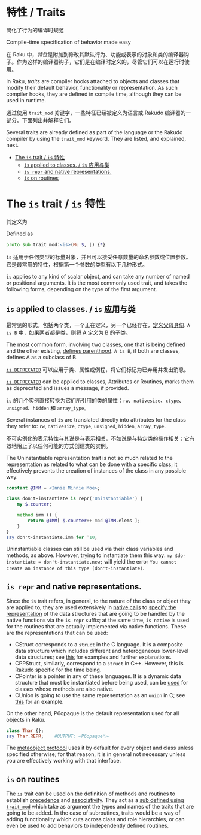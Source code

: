 # 特性 / Traits

简化了行为的编译时规范

Compile-time specification of behavior made easy

在 Raku 中，*特性*是附加到修改其默认行为、功能或表示的对象和类的编译器钩子。作为这样的编译器钩子，它们是在编译时定义的，尽管它们可以在运行时使用。

In Raku, *traits* are compiler hooks attached to objects and classes that modify their default behavior, functionality or representation. As such compiler hooks, they are defined in compile time, although they can be used in runtime.

通过使用 `trait_mod` 关键字，一些特征已经被定义为语言或 Rakudo 编译器的一部分。下面列出并解释它们。

Several traits are already defined as part of the language or the Rakudo compiler by using the `trait_mod` keyword. They are listed, and explained, next.

<!-- MarkdownTOC -->

- [The `is` trait / `is` 特性](#the-is-trait--is-特性)
	- [`is` applied to classes. / `is` 应用与类](#is-applied-to-classes--is-应用与类)
	- [`is repr` and native representations.](#is-repr-and-native-representations)
	- [`is` on routines](#is-on-routines)

<!-- /MarkdownTOC -->

<a id="the-is-trait--is-特性"></a>
# The `is` trait / `is` 特性

其定义为

Defined as

```Raku
proto sub trait_mod:<is>(Mu $, |) {*}
```

`is` 适用于任何类型的标量对象，并且可以接受任意数量的命名参数或位置参数。它是最常用的特性，根据第一个参数的类型有以下几种形式。

`is` applies to any kind of scalar object, and can take any number of named or positional arguments. It is the most commonly used trait, and takes the following forms, depending on the type of the first argument.

<a id="is-applied-to-classes--is-应用与类"></a>
## `is` applied to classes. / `is` 应用与类

最常见的形式，包括两个类，一个正在定义，另一个已经存在，[定义父母身份](https://docs.raku.org/syntax/is). `A is B` 中，如果两者都是类，则将 A 定义为 B 的子类。

The most common form, involving two classes, one that is being defined and the other existing, [defines parenthood](https://docs.raku.org/syntax/is). `A is B`, if both are classes, defines A as a subclass of B.

[`is DEPRECATED`](https://docs.raku.org/type/Attribute#trait_is_DEPRECATED) 可以应用于类、属性或例程，将它们标记为已弃用并发出消息。

[`is DEPRECATED`](https://docs.raku.org/type/Attribute#trait_is_DEPRECATED) can be applied to classes, Attributes or Routines, marks them as deprecated and issues a message, if provided.

`is` 的几个实例直接转换为它们所引用的类的属性：`rw`、`nativesize`、`ctype`、`unsigned`、`hidden` 和 `array_type`。

Several instances of `is` are translated directly into attributes for the class they refer to: `rw`, `nativesize`, `ctype`, `unsigned`, `hidden`, `array_type`.

不可实例化的表示特性与其说是与表示相关，不如说是与特定类的操作相关；它有效地阻止了以任何可能的方式创建类的实例。

The Uninstantiable representation trait is not so much related to the representation as related to what can be done with a specific class; it effectively prevents the creation of instances of the class in any possible way.

```Raku
constant @IMM = <Innie Minnie Moe>;

class don't-instantiate is repr('Uninstantiable') {
    my $.counter;

    method imm () {
        return @IMM[ $.counter++ mod @IMM.elems ];
    }
}
say don't-instantiate.imm for ^10;
```

Uninstantiable classes can still be used via their class variables and methods, as above. However, trying to instantiate them this way: `my $do-instantiate = don't-instantiate.new;` will yield the error `You cannot create an instance of this type (don't-instantiate)`.

<a id="is-repr-and-native-representations"></a>
## `is repr` and native representations.

Since the `is` trait refers, in general, to the nature of the class or object they are applied to, they are used extensively in [native calls](https://docs.raku.org/language/nativecall) to [specify the representation](https://docs.raku.org/language/nativecall#Specifying_the_native_representation) of the data structures that are going to be handled by the native functions via the `is repr` suffix; at the same time, `is native` is used for the routines that are actually implemented via native functions. These are the representations that can be used:

- CStruct corresponds to a `struct` in the C language. It is a composite data structure which includes different and heterogeneous lower-level data structures; see [this](https://docs.raku.org/language/nativecall#Structs) for examples and further explanations.
- CPPStruct, similarly, correspond to a `struct` in C++. However, this is Rakudo specific for the time being.
- CPointer is a pointer in any of these languages. It is a dynamic data structure that must be instantiated before being used, can be [used](https://docs.raku.org/language/nativecall#Basic_use_of_pointers) for classes whose methods are also native.
- CUnion is going to use the same representation as an `union` in C; see [this](https://docs.raku.org/language/nativecall#CUnions) for an example.

On the other hand, P6opaque is the default representation used for all objects in Raku.

```Raku
class Thar {};
say Thar.REPR;    #OUTPUT: «P6opaque␤»
```

The [metaobject protocol](https://docs.raku.org/language/mop) uses it by default for every object and class unless specified otherwise; for that reason, it is in general not necessary unless you are effectively working with that interface.

<a id="is-on-routines"></a>
## `is` on routines

The `is` trait can be used on the definition of methods and routines to establish [precedence](https://docs.raku.org/language/functions#Precedence) and [associativity](https://docs.raku.org/language/functions#Associativity). They act as a [sub defined using `trait_mod`](https://docs.raku.org/type/Sub#Traits) which take as argument the types and names of the traits that are going to be added. In the case of subroutines, traits would be a way of adding functionality which cuts across class and role hierarchies, or can even be used to add behaviors to independently defined routines.

